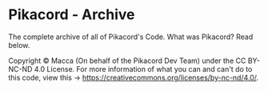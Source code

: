 # Pikacord - Archive
The complete archive of all of Pikacord's Code. What was Pikacord? Read below.

Copyright © Macca (On behalf of the Pikacord Dev Team) under the CC BY-NC-ND 4.0 License.
For more information of what you can and can't do to this code, view this -> https://creativecommons.org/licenses/by-nc-nd/4.0/.

